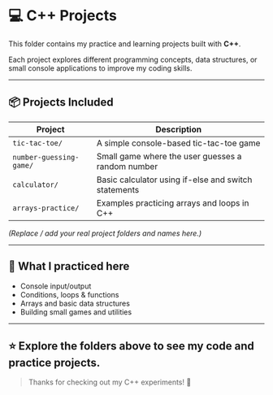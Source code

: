 # 💻 C++ Projects

This folder contains my practice and learning projects built with **C++**.

Each project explores different programming concepts, data structures, or small console applications to improve my coding skills.

---

## 📦 Projects Included

| Project                 | Description                                         |
| ----------------------- | --------------------------------------------------- |
| `tic-tac-toe/`          | A simple console-based tic-tac-toe game             |
| `number-guessing-game/` | Small game where the user guesses a random number   |
| `calculator/`           | Basic calculator using if-else and switch statements|
| `arrays-practice/`      | Examples practicing arrays and loops in C++         |

*(Replace / add your real project folders and names here.)*

---

## 🌱 **What I practiced here**

- Console input/output
- Conditions, loops & functions
- Arrays and basic data structures
- Building small games and utilities

---

## ⭐ **Explore the folders above** to see my code and practice projects.

> Thanks for checking out my C++ experiments! 🚀

